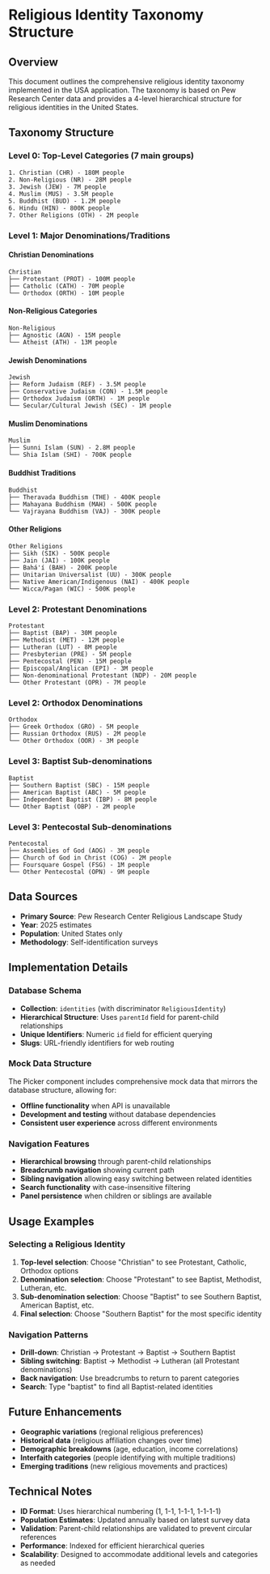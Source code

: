 # Religious Identity Taxonomy Structure

## Overview
This document outlines the comprehensive religious identity taxonomy implemented in the USA application. The taxonomy is based on Pew Research Center data and provides a 4-level hierarchical structure for religious identities in the United States.

## Taxonomy Structure

### Level 0: Top-Level Categories (7 main groups)
```
1. Christian (CHR) - 180M people
2. Non-Religious (NR) - 28M people  
3. Jewish (JEW) - 7M people
4. Muslim (MUS) - 3.5M people
5. Buddhist (BUD) - 1.2M people
6. Hindu (HIN) - 800K people
7. Other Religions (OTH) - 2M people
```

### Level 1: Major Denominations/Traditions

#### Christian Denominations
```
Christian
├── Protestant (PROT) - 100M people
├── Catholic (CATH) - 70M people
└── Orthodox (ORTH) - 10M people
```

#### Non-Religious Categories
```
Non-Religious
├── Agnostic (AGN) - 15M people
└── Atheist (ATH) - 13M people
```

#### Jewish Denominations
```
Jewish
├── Reform Judaism (REF) - 3.5M people
├── Conservative Judaism (CON) - 1.5M people
├── Orthodox Judaism (ORTH) - 1M people
└── Secular/Cultural Jewish (SEC) - 1M people
```

#### Muslim Denominations
```
Muslim
├── Sunni Islam (SUN) - 2.8M people
└── Shia Islam (SHI) - 700K people
```

#### Buddhist Traditions
```
Buddhist
├── Theravada Buddhism (THE) - 400K people
├── Mahayana Buddhism (MAH) - 500K people
└── Vajrayana Buddhism (VAJ) - 300K people
```

#### Other Religions
```
Other Religions
├── Sikh (SIK) - 500K people
├── Jain (JAI) - 100K people
├── Bahá'í (BAH) - 200K people
├── Unitarian Universalist (UU) - 300K people
├── Native American/Indigenous (NAI) - 400K people
└── Wicca/Pagan (WIC) - 500K people
```

### Level 2: Protestant Denominations
```
Protestant
├── Baptist (BAP) - 30M people
├── Methodist (MET) - 12M people
├── Lutheran (LUT) - 8M people
├── Presbyterian (PRE) - 5M people
├── Pentecostal (PEN) - 15M people
├── Episcopal/Anglican (EPI) - 3M people
├── Non-denominational Protestant (NDP) - 20M people
└── Other Protestant (OPR) - 7M people
```

### Level 2: Orthodox Denominations
```
Orthodox
├── Greek Orthodox (GRO) - 5M people
├── Russian Orthodox (RUS) - 2M people
└── Other Orthodox (OOR) - 3M people
```

### Level 3: Baptist Sub-denominations
```
Baptist
├── Southern Baptist (SBC) - 15M people
├── American Baptist (ABC) - 5M people
├── Independent Baptist (IBP) - 8M people
└── Other Baptist (OBP) - 2M people
```

### Level 3: Pentecostal Sub-denominations
```
Pentecostal
├── Assemblies of God (AOG) - 3M people
├── Church of God in Christ (COG) - 2M people
├── Foursquare Gospel (FSG) - 1M people
└── Other Pentecostal (OPN) - 9M people
```

## Data Sources
- **Primary Source**: Pew Research Center Religious Landscape Study
- **Year**: 2025 estimates
- **Population**: United States only
- **Methodology**: Self-identification surveys

## Implementation Details

### Database Schema
- **Collection**: `identities` (with discriminator `ReligiousIdentity`)
- **Hierarchical Structure**: Uses `parentId` field for parent-child relationships
- **Unique Identifiers**: Numeric `id` field for efficient querying
- **Slugs**: URL-friendly identifiers for web routing

### Mock Data Structure
The Picker component includes comprehensive mock data that mirrors the database structure, allowing for:
- **Offline functionality** when API is unavailable
- **Development and testing** without database dependencies
- **Consistent user experience** across different environments

### Navigation Features
- **Hierarchical browsing** through parent-child relationships
- **Breadcrumb navigation** showing current path
- **Sibling navigation** allowing easy switching between related identities
- **Search functionality** with case-insensitive filtering
- **Panel persistence** when children or siblings are available

## Usage Examples

### Selecting a Religious Identity
1. **Top-level selection**: Choose "Christian" to see Protestant, Catholic, Orthodox options
2. **Denomination selection**: Choose "Protestant" to see Baptist, Methodist, Lutheran, etc.
3. **Sub-denomination selection**: Choose "Baptist" to see Southern Baptist, American Baptist, etc.
4. **Final selection**: Choose "Southern Baptist" for the most specific identity

### Navigation Patterns
- **Drill-down**: Christian → Protestant → Baptist → Southern Baptist
- **Sibling switching**: Baptist → Methodist → Lutheran (all Protestant denominations)
- **Back navigation**: Use breadcrumbs to return to parent categories
- **Search**: Type "baptist" to find all Baptist-related identities

## Future Enhancements
- **Geographic variations** (regional religious preferences)
- **Historical data** (religious affiliation changes over time)
- **Demographic breakdowns** (age, education, income correlations)
- **Interfaith categories** (people identifying with multiple traditions)
- **Emerging traditions** (new religious movements and practices)

## Technical Notes
- **ID Format**: Uses hierarchical numbering (1, 1-1, 1-1-1, 1-1-1-1)
- **Population Estimates**: Updated annually based on latest survey data
- **Validation**: Parent-child relationships are validated to prevent circular references
- **Performance**: Indexed for efficient hierarchical queries
- **Scalability**: Designed to accommodate additional levels and categories as needed
